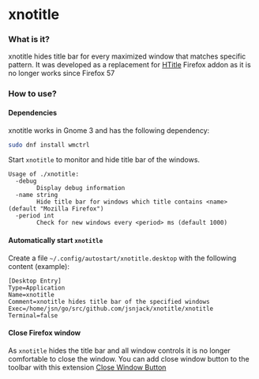 xnotitle
====

### What is it?
xnotitle hides title bar for every maximized window that matches specific pattern. It was developed as a replacement for [HTitle](https://addons.mozilla.org/en-US/firefox/addon/htitle/) Firefox addon as it is no longer works since Firefox 57

### How to use?

#### Dependencies
xnotitle works in Gnome 3 and has the following dependency:
```bash
sudo dnf install wmctrl
```

Start `xnotitle` to monitor and hide title bar of the windows.
```
Usage of ./xnotitle:
  -debug
    	Display debug information
  -name string
    	Hide title bar for windows which title contains <name> (default "Mozilla Firefox")
  -period int
    	Check for new windows every <period> ms (default 1000)
```

#### Automatically start `xnotitle`
Create a file `~/.config/autostart/xnotitle.desktop` with the following content (example):
```
[Desktop Entry]
Type=Application
Name=xnotitle
Comment=xnotitle hides title bar of the specified windows
Exec=/home/jsn/go/src/github.com/jsnjack/xnotitle/xnotitle
Terminal=false
```

#### Close Firefox window
As `xnotitle` hides the title bar and all window controls it is no longer comfortable to close the window. You can add close window button to the toolbar with this extension [Close Window Button](https://addons.mozilla.org/en-US/firefox/addon/close-window-button/)
